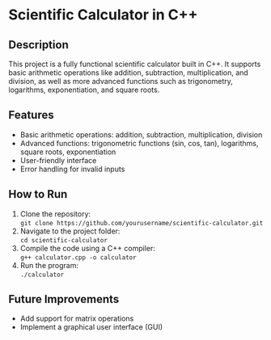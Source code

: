 # Scientific Calculator in C++

## Description
This project is a fully functional scientific calculator built in C++. It supports basic arithmetic operations like addition, subtraction, multiplication, and division, as well as more advanced functions such as trigonometry, logarithms, exponentiation, and square roots.

## Features
- Basic arithmetic operations: addition, subtraction, multiplication, division
- Advanced functions: trigonometric functions (sin, cos, tan), logarithms, square roots, exponentiation
- User-friendly interface
- Error handling for invalid inputs

## How to Run
1. Clone the repository:  
   `git clone https://github.com/yourusername/scientific-calculator.git`
2. Navigate to the project folder:  
   `cd scientific-calculator`
3. Compile the code using a C++ compiler:  
   `g++ calculator.cpp -o calculator`
4. Run the program:  
   `./calculator`

## Future Improvements
- Add support for matrix operations
- Implement a graphical user interface (GUI)
